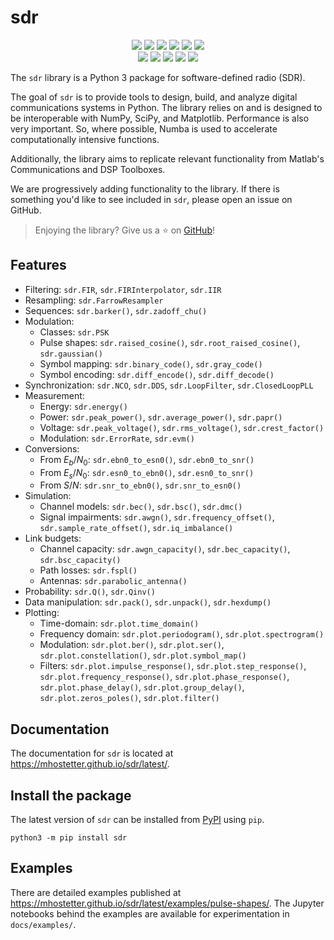 # sdr

<div align=center>
  <a href="https://pypi.org/project/sdr"><img src="https://img.shields.io/pypi/v/sdr"></a>
  <a href="https://pypi.org/project/sdr"><img src="https://img.shields.io/pypi/pyversions/sdr"></a>
  <a href="https://pypi.org/project/sdr"><img src="https://img.shields.io/pypi/wheel/sdr"></a>
  <a href="https://pypistats.org/packages/sdr"><img src="https://img.shields.io/pypi/dm/sdr"></a>
  <a href="https://pypi.org/project/sdr"><img src="https://img.shields.io/pypi/l/sdr"></a>
  <a href="https://twitter.com/sdr_py"><img src="https://img.shields.io/static/v1?label=follow&message=@sdr_py&color=blue&logo=twitter"></a>
</div>

<div align=center>
  <a href="https://github.com/mhostetter/sdr/actions/workflows/docs.yaml"><img src="https://github.com/mhostetter/sdr/actions/workflows/docs.yaml/badge.svg"></a>
  <a href="https://github.com/mhostetter/sdr/actions/workflows/lint.yaml"><img src="https://github.com/mhostetter/sdr/actions/workflows/lint.yaml/badge.svg"></a>
  <a href="https://github.com/mhostetter/sdr/actions/workflows/build.yaml"><img src="https://github.com/mhostetter/sdr/actions/workflows/build.yaml/badge.svg"></a>
  <a href="https://github.com/mhostetter/sdr/actions/workflows/test.yaml"><img src="https://github.com/mhostetter/sdr/actions/workflows/test.yaml/badge.svg"></a>
  <a href="https://codecov.io/gh/mhostetter/sdr"><img src="https://codecov.io/gh/mhostetter/sdr/branch/master/graph/badge.svg?token=3FJML79ZUK"></a>
</div>

The `sdr` library is a Python 3 package for software-defined radio (SDR).

The goal of `sdr` is to provide tools to design, build, and analyze digital communications systems
in Python. The library relies on and is designed to be interoperable with NumPy, SciPy, and Matplotlib.
Performance is also very important. So, where possible, Numba is used to accelerate computationally intensive
functions.

Additionally, the library aims to replicate relevant functionality from Matlab's Communications and
DSP Toolboxes.

We are progressively adding functionality to the library. If there is something you'd like to see included
in `sdr`, please open an issue on GitHub.

> Enjoying the library? Give us a :star: on [GitHub](https://github.com/mhostetter/sdr)!

## Features

- Filtering: `sdr.FIR`, `sdr.FIRInterpolator`, `sdr.IIR`
- Resampling: `sdr.FarrowResampler`
- Sequences: `sdr.barker()`, `sdr.zadoff_chu()`
- Modulation:
  - Classes: `sdr.PSK`
  - Pulse shapes: `sdr.raised_cosine()`, `sdr.root_raised_cosine()`, `sdr.gaussian()`
  - Symbol mapping: `sdr.binary_code()`, `sdr.gray_code()`
  - Symbol encoding: `sdr.diff_encode()`, `sdr.diff_decode()`
- Synchronization: `sdr.NCO`, `sdr.DDS`, `sdr.LoopFilter`, `sdr.ClosedLoopPLL`
- Measurement:
  - Energy: `sdr.energy()`
  - Power: `sdr.peak_power()`, `sdr.average_power()`, `sdr.papr()`
  - Voltage: `sdr.peak_voltage()`, `sdr.rms_voltage()`, `sdr.crest_factor()`
  - Modulation: `sdr.ErrorRate`, `sdr.evm()`
- Conversions:
  - From $E_b/N_0$: `sdr.ebn0_to_esn0()`, `sdr.ebn0_to_snr()`
  - From $E_s/N_0$: `sdr.esn0_to_ebn0()`, `sdr.esn0_to_snr()`
  - From $S/N$: `sdr.snr_to_ebn0()`, `sdr.snr_to_esn0()`
- Simulation:
  - Channel models: `sdr.bec()`, `sdr.bsc()`, `sdr.dmc()`
  - Signal impairments: `sdr.awgn()`, `sdr.frequency_offset()`, `sdr.sample_rate_offset()`,  `sdr.iq_imbalance()`
- Link budgets:
  - Channel capacity: `sdr.awgn_capacity()`, `sdr.bec_capacity()`, `sdr.bsc_capacity()`
  - Path losses: `sdr.fspl()`
  - Antennas: `sdr.parabolic_antenna()`
- Probability: `sdr.Q()`, `sdr.Qinv()`
- Data manipulation: `sdr.pack()`, `sdr.unpack()`, `sdr.hexdump()`
- Plotting:
  - Time-domain: `sdr.plot.time_domain()`
  - Frequency domain: `sdr.plot.periodogram()`, `sdr.plot.spectrogram()`
  - Modulation: `sdr.plot.ber()`, `sdr.plot.ser()`, `sdr.plot.constellation()`, `sdr.plot.symbol_map()`
  - Filters: `sdr.plot.impulse_response()`, `sdr.plot.step_response()`, `sdr.plot.frequency_response()`,
    `sdr.plot.phase_response()`, `sdr.plot.phase_delay()`, `sdr.plot.group_delay()`,
    `sdr.plot.zeros_poles()`, `sdr.plot.filter()`

## Documentation

The documentation for `sdr` is located at <https://mhostetter.github.io/sdr/latest/>.

## Install the package

The latest version of `sdr` can be installed from [PyPI](https://pypi.org/project/sdr/) using `pip`.

```console
python3 -m pip install sdr
```

## Examples

There are detailed examples published at <https://mhostetter.github.io/sdr/latest/examples/pulse-shapes/>.
The Jupyter notebooks behind the examples are available for experimentation in `docs/examples/`.
